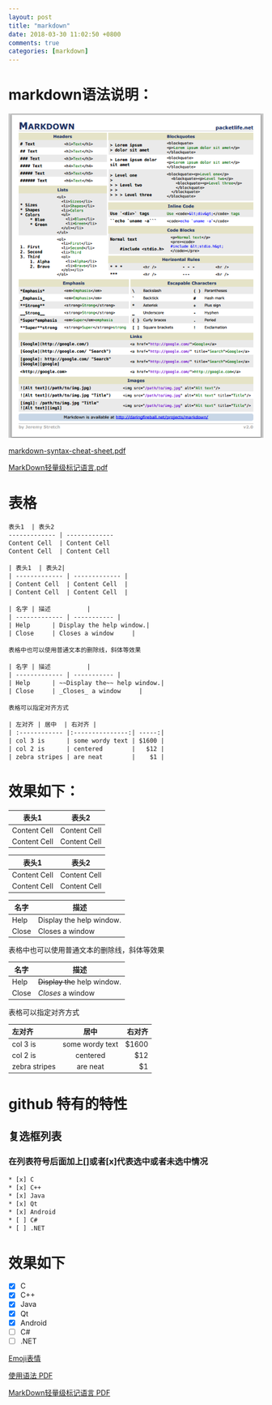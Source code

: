 ```yaml
---
layout: post
title: "markdown"
date: 2018-03-30 11:02:50 +0800
comments: true
categories: [markdown]
---
```


markdown语法说明：
===========================
![image](/public/images/markdownsheet.png)

[markdown-syntax-cheat-sheet.pdf](http://alfred-sun.github.io/media/documents/markdown-syntax-cheat-sheet.pdf)

[MarkDown轻量级标记语言.pdf](http://alfred-sun.github.io/media/documents/MarkDown%E8%BD%BB%E9%87%8F%E7%BA%A7%E6%A0%87%E8%AE%B0%E8%AF%AD%E8%A8%80.pdf)


表格
=========================
```
表头1  | 表头2
------------- | -------------
Content Cell  | Content Cell
Content Cell  | Content Cell

| 表头1  | 表头2|
| ------------- | ------------- |
| Content Cell  | Content Cell  |
| Content Cell  | Content Cell  |

| 名字 | 描述          |
| ------------- | ----------- |
| Help      | Display the help window.|
| Close     | Closes a window     |

表格中也可以使用普通文本的删除线，斜体等效果

| 名字 | 描述          |
| ------------- | ----------- |
| Help      | ~~Display the~~ help window.|
| Close     | _Closes_ a window     |

表格可以指定对齐方式

| 左对齐 | 居中  | 右对齐 |
| :------------ |:---------------:| -----:|
| col 3 is      | some wordy text | $1600 |
| col 2 is      | centered        |   $12 |
| zebra stripes | are neat        |    $1 |
```


效果如下：
===============================

表头1  | 表头2
------------- | -------------
Content Cell  | Content Cell
Content Cell  | Content Cell

| 表头1  | 表头2|
| ------------- | ------------- |
| Content Cell  | Content Cell  |
| Content Cell  | Content Cell  |

| 名字 | 描述          |
| ------------- | ----------- |
| Help      | Display the help window.|
| Close     | Closes a window     |

表格中也可以使用普通文本的删除线，斜体等效果

| 名字 | 描述          |
| ------------- | ----------- |
| Help      | ~~Display the~~ help window.|
| Close     | _Closes_ a window     |

表格可以指定对齐方式

| 左对齐 | 居中  | 右对齐 |
| :------------ |:---------------:| -----:|
| col 3 is      | some wordy text | $1600 |
| col 2 is      | centered        |   $12 |
| zebra stripes | are neat        |    $1 |

github 特有的特性
=========================

复选框列表
---------------------------------

### 在列表符号后面加上[]或者[x]代表选中或者未选中情况
```
* [x] C
* [x] C++
* [x] Java
* [x] Qt
* [x] Android
* [ ] C#
* [ ] .NET
```

效果如下
==================

* [x] C
* [x] C++
* [x] Java
* [x] Qt
* [x] Android
* [ ] C#
* [ ] .NET

[Emoji表情](https://github.com/guodongxiaren/README/blob/master/emoji.md)

[使用语法 PDF](/public/images/markdown-syntax-cheat-sheet.pdf)

[MarkDown轻量级标记语言 PDF](/public/images/MarkDown轻量级标记语言.pdf)

